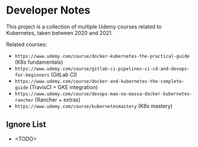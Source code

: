 # Developer Notes

This project is a collection of multiple Udemy courses related to Kubernetes, taken between 2020 and 2021.

Related courses:
- `https://www.udemy.com/course/docker-kubernetes-the-practical-guide` (K8s fundamentals)
- `https://www.udemy.com/course/gitlab-ci-pipelines-ci-cd-and-devops-for-beginners` (GitLab CI)
- `https://www.udemy.com/course/docker-and-kubernetes-the-complete-guide` (TravisCI + GKE integration)
- `https://www.udemy.com/course/devops-mao-na-massa-docker-kubernetes-rancher` (Rancher + extras)
- `https://www.udemy.com/course/kubernetesmastery` (K8s mastery)

## Ignore List

- \<TODO\>
